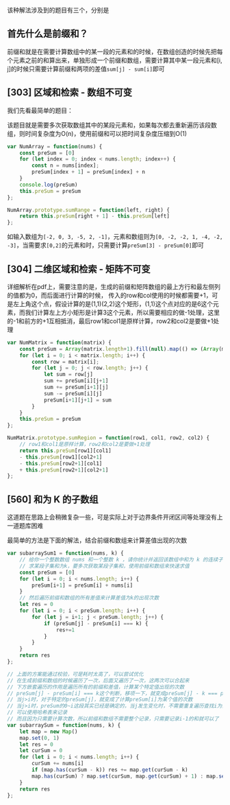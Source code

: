 该种解法涉及到的题目有三个，分别是

## 首先什么是前缀和？
前缀和就是在需要计算数组中的某一段的元素和的时候，在数组创造的时候先把每个元素之前的和算出来，单独形成一个前缀和数组，需要计算其中某一段元素和[i, j]的时候只需要计算前缀和两项的差值`sum[j] - sum[i]`即可

## \[303\] 区域和检索 - 数组不可变
我们先看最简单的题目：

该题目就是需要多次获取数组其中的某段元素和，如果每次都去重新遍历该段数组，则时间复杂度为O(n)，使用前缀和可以把时间复杂度压缩到O(1)

```js
var NumArray = function(nums) {
    const preSum = [0]
    for (let index = 0; index < nums.length; index++) {
        const n = nums[index];
        preSum[index + 1] = preSum[index] + n
    }
    console.log(preSum)
    this.preSum = preSum
};

NumArray.prototype.sumRange = function(left, right) {
    return this.preSum[right + 1] - this.preSum[left]
};
```

如输入数组为`[-2, 0, 3, -5, 2, -1]`，元素和数组则为`[0, -2, -2, 1, -4, -2, -3]`，当需要求`[0,2]`的元素和时，只需要计算`preSum[3] - preSum[0]`即可

## \[304\] 二维区域和检索 - 矩阵不可变

详细解析在pdf上，需要注意的是，生成的前缀和矩阵数组的最上方行和最左侧列的值都为0，而后面进行计算的时候，
传入的row和col使用的时候都需要+1，可是左上角这个点，假设计算的是(1,1)(2,2)这个矩形，(1,1)这个点对应的是6这个元素，而我们计算左上方小矩形是计算3这个元素，所以需要相应的做-1处理，这里的-1和前方的+1互相抵消，最后row1和col1是原样计算，row2和col2是要做+1处理

```js
var NumMatrix = function(matrix) {
    const preSum = Array(matrix.length+1).fill(null).map(() => (Array(matrix[0].length+1).fill(0)))
    for (let i = 0; i < matrix.length; i++) {
        const row = matrix[i];
        for (let j = 0; j < row.length; j++) {
            let sum = row[j]
            sum += preSum[i][j+1]
            sum += preSum[i+1][j]
            sum -= preSum[i][j]
            preSum[i+1][j+1] = sum
        }
    }
    this.preSum = preSum
};

NumMatrix.prototype.sumRegion = function(row1, col1, row2, col2) {
    // row1和col1是原样计算，row2和col2是要做+1处理
    return this.preSum[row1][col1]
    - this.preSum[row1][col2+1]
    - this.preSum[row2+1][col1]
    + this.preSum[row2+1][col2+1]
};
```

## \[560\] 和为 K 的子数组

这道题在思路上会稍微复杂一些，可是实际上对于边界条件开闭区间等处理没有上一道题库困难

最简单的方法是下面的解法，结合前缀和数组来计算差值出现的次数

```js
var subarraySum1 = function(nums, k) {
    // 给你一个整数数组 nums 和一个整数 k ，请你统计并返回该数组中和为 k 的连续子数组的个数。
    // 求某段子集和为k，要多次获取某段子集和，使用前缀和数组来快速求值
    const preSum = [0]
    for (let i = 0; i < nums.length; i++) {
        preSum[i+1] = preSum[i] + nums[i]
    }
    // 然后遍历前缀和数组的所有差值来计算差值为k的出现次数
    let res = 0
    for (let i = 0; i < preSum.length; i++) {
        for (let j = i+1; j < preSum.length; j++) {
            if (preSum[j] - preSum[i] === k) {
                res+=1
            }
        }
    }
    return res
};
```

```js
// 上面的方案能通过校验，可是耗时太高了，可以尝试优化
// 在生成前缀和数组的时候遍历了一次，后面又遍历了一次，这两次可以合起来
// 下方嵌套遍历的作用是遍历所有的前缀和差值，计算某个特定值出现的次数
// preSum[j] - preSum[i] === k这个判断，移项一下，就变成preSum[j] - k === preSum[i]
// 当j>i时，对于特定的preSum[j]，就变成了计算preSum[i]为某个值的次数
// 当j>i时，preSum的0~i这段其实已经是确定的，当j发生变化时，不需要重复遍历查找i为某个值的情况
// 可以使用哈希表来记录
// 而且因为只需要计算次数，所以前缀和数组不需要整个记录，只需要记录i-1的和就可以了
var subarraySum = function(nums, k) {
    let map = new Map()
    map.set(0, 1)
    let res = 0
    let curSum = 0
    for (let i = 0; i < nums.length; i++) {
        curSum += nums[i]
        if (map.has(curSum - k)) res += map.get(curSum - k)
        map.has(curSum) ? map.set(curSum, map.get(curSum) + 1) : map.set(curSum, 1) 
    }
    return res
};
```

